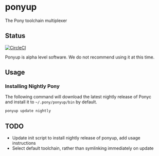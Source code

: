 # ponyup

The Pony toolchain multiplexer

## Status

[![CircleCI](https://circleci.com/gh/ponylang/ponyup/tree/master.svg?style=svg)](https://circleci.com/gh/ponylang/ponyup/tree/master)

Ponyup is alpha level software. We do not recommend using it at this time.

## Usage

### Installing Nightly Pony

The following command will download the latest nightly release of Ponyc and install it to `~/.pony/ponyup/bin` by default.

```bash
ponyup update nightly
```

## TODO
- Update init script to install nightly release of ponyup, add usage instructions
- Select default toolchain, rather than symlinking immediately on update
